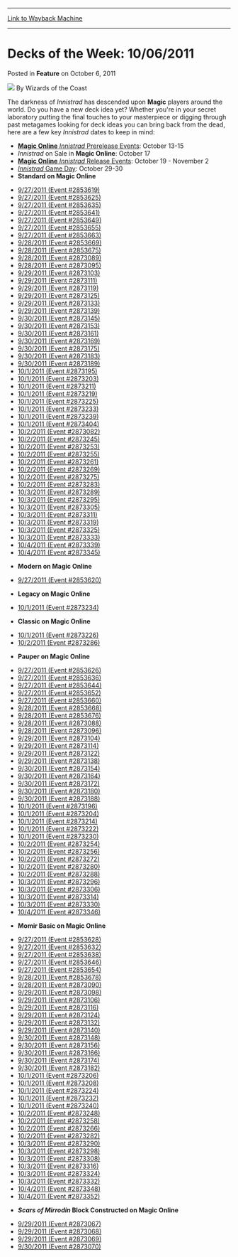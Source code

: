 
---
[Link to Wayback Machine](https://web.archive.org/web/20221007091644/https://magic.wizards.com/en/articles/archive/feature/decks-week-10062011-2011-10-06)

[_metadata_:wayback_url]:- "https://magic.wizards.com/en/articles/archive/feature/decks-week-10062011-2011-10-06"
[_metadata_:wayback_raw_url]:- "https://web.archive.org/web/20221007091644id_/https://magic.wizards.com/en/articles/archive/feature/decks-week-10062011-2011-10-06"
[_metadata_:wayback_capture_timestamp]:- "2022-10-07 09:16:44+00:00"
[_metadata_:description]:- "The darkness of Innistrad has descended upon Magic players around the world. Do you have a new deck idea yet?"
[_metadata_:generator]:- "Drupal 7 (http://drupal.org)"
---


Decks of the Week: 10/06/2011
=============================



 Posted in **Feature**
 on October 6, 2011 






![](https://media.magic.wizards.com/styles/auth_small/public/images/person/wizards_author.jpg)
By Wizards of the Coast











The darkness of *Innistrad* has descended upon **Magic** players around the world. Do you have a new deck idea yet? Whether you're in your secret laboratory putting the final touches to your masterpiece or digging through past metagames looking for deck ideas you can bring back from the dead, here are a few key *Innistrad* dates to keep in mind:


* [**Magic Online**
*Innistrad* Prerelease Events](http://archive.wizards.com/Magic/Magazine/Article.aspx?x=mtg/daily/other/09272011c): October 13-15
* *Innistrad* on Sale in **Magic Online**: October 17
* [**Magic Online**
*Innistrad* Release Events](http://archive.wizards.com/Magic/Magazine/Article.aspx?x=mtg/daily/other/10042011c): October 19 - November 2
* [*Innistrad* Game Day](http://archive.wizards.com/Magic/TCG/Events.aspx?x=mtgcom/events/gameday-facts): October 29-30
* **Standard on Magic Online**
+ [9/27/2011 (Event #2853619)](http://archive.wizards.com/Magic/Digital/MagicOnlineTourn.aspx?x=mtg/digital/magiconline/tourn/2853619)
+ [9/27/2011 (Event #2853625)](http://archive.wizards.com/Magic/Digital/MagicOnlineTourn.aspx?x=mtg/digital/magiconline/tourn/2853625)
+ [9/27/2011 (Event #2853635)](http://archive.wizards.com/Magic/Digital/MagicOnlineTourn.aspx?x=mtg/digital/magiconline/tourn/2853635)
+ [9/27/2011 (Event #2853641)](http://archive.wizards.com/Magic/Digital/MagicOnlineTourn.aspx?x=mtg/digital/magiconline/tourn/2853641)
+ [9/27/2011 (Event #2853649)](http://archive.wizards.com/Magic/Digital/MagicOnlineTourn.aspx?x=mtg/digital/magiconline/tourn/2853649)
+ [9/27/2011 (Event #2853655)](http://archive.wizards.com/Magic/Digital/MagicOnlineTourn.aspx?x=mtg/digital/magiconline/tourn/2853655)
+ [9/27/2011 (Event #2853663)](http://archive.wizards.com/Magic/Digital/MagicOnlineTourn.aspx?x=mtg/digital/magiconline/tourn/2853663)
+ [9/28/2011 (Event #2853669)](http://archive.wizards.com/Magic/Digital/MagicOnlineTourn.aspx?x=mtg/digital/magiconline/tourn/2853669)
+ [9/28/2011 (Event #2853675)](http://archive.wizards.com/Magic/Digital/MagicOnlineTourn.aspx?x=mtg/digital/magiconline/tourn/2853675)
+ [9/28/2011 (Event #2873089)](http://archive.wizards.com/Magic/Digital/MagicOnlineTourn.aspx?x=mtg/digital/magiconline/tourn/2873089)
+ [9/28/2011 (Event #2873095)](http://archive.wizards.com/Magic/Digital/MagicOnlineTourn.aspx?x=mtg/digital/magiconline/tourn/2873095)
+ [9/29/2011 (Event #2873103)](http://archive.wizards.com/Magic/Digital/MagicOnlineTourn.aspx?x=mtg/digital/magiconline/tourn/2873103)
+ [9/29/2011 (Event #2873111)](http://archive.wizards.com/Magic/Digital/MagicOnlineTourn.aspx?x=mtg/digital/magiconline/tourn/2873111)
+ [9/29/2011 (Event #2873119)](http://archive.wizards.com/Magic/Digital/MagicOnlineTourn.aspx?x=mtg/digital/magiconline/tourn/2873119)
+ [9/29/2011 (Event #2873125)](http://archive.wizards.com/Magic/Digital/MagicOnlineTourn.aspx?x=mtg/digital/magiconline/tourn/2873125)
+ [9/29/2011 (Event #2873133)](http://archive.wizards.com/Magic/Digital/MagicOnlineTourn.aspx?x=mtg/digital/magiconline/tourn/2873133)
+ [9/29/2011 (Event #2873139)](http://archive.wizards.com/Magic/Digital/MagicOnlineTourn.aspx?x=mtg/digital/magiconline/tourn/2873139)
+ [9/30/2011 (Event #2873145)](http://archive.wizards.com/Magic/Digital/MagicOnlineTourn.aspx?x=mtg/digital/magiconline/tourn/2873145)
+ [9/30/2011 (Event #2873153)](http://archive.wizards.com/Magic/Digital/MagicOnlineTourn.aspx?x=mtg/digital/magiconline/tourn/2873153)
+ [9/30/2011 (Event #2873161)](http://archive.wizards.com/Magic/Digital/MagicOnlineTourn.aspx?x=mtg/digital/magiconline/tourn/2873161)
+ [9/30/2011 (Event #2873169)](http://archive.wizards.com/Magic/Digital/MagicOnlineTourn.aspx?x=mtg/digital/magiconline/tourn/2873169)
+ [9/30/2011 (Event #2873175)](http://archive.wizards.com/Magic/Digital/MagicOnlineTourn.aspx?x=mtg/digital/magiconline/tourn/2873175)
+ [9/30/2011 (Event #2873183)](http://archive.wizards.com/Magic/Digital/MagicOnlineTourn.aspx?x=mtg/digital/magiconline/tourn/2873183)
+ [9/30/2011 (Event #2873189)](http://archive.wizards.com/Magic/Digital/MagicOnlineTourn.aspx?x=mtg/digital/magiconline/tourn/2873189)
+ [10/1/2011 (Event #2873195)](http://archive.wizards.com/Magic/Digital/MagicOnlineTourn.aspx?x=mtg/digital/magiconline/tourn/2873195)
+ [10/1/2011 (Event #2873203)](http://archive.wizards.com/Magic/Digital/MagicOnlineTourn.aspx?x=mtg/digital/magiconline/tourn/2873203)
+ [10/1/2011 (Event #2873211)](http://archive.wizards.com/Magic/Digital/MagicOnlineTourn.aspx?x=mtg/digital/magiconline/tourn/2873211)
+ [10/1/2011 (Event #2873219)](http://archive.wizards.com/Magic/Digital/MagicOnlineTourn.aspx?x=mtg/digital/magiconline/tourn/2873219)
+ [10/1/2011 (Event #2873225)](http://archive.wizards.com/Magic/Digital/MagicOnlineTourn.aspx?x=mtg/digital/magiconline/tourn/2873225)
+ [10/1/2011 (Event #2873233)](http://archive.wizards.com/Magic/Digital/MagicOnlineTourn.aspx?x=mtg/digital/magiconline/tourn/2873233)
+ [10/1/2011 (Event #2873239)](http://archive.wizards.com/Magic/Digital/MagicOnlineTourn.aspx?x=mtg/digital/magiconline/tourn/2873239)
+ [10/1/2011 (Event #2873404)](http://archive.wizards.com/Magic/Digital/MagicOnlineTourn.aspx?x=mtg/digital/magiconline/tourn/2873404)
+ [10/2/2011 (Event #2873082)](http://archive.wizards.com/Magic/Digital/MagicOnlineTourn.aspx?x=mtg/digital/magiconline/tourn/2873082)
+ [10/2/2011 (Event #2873245)](http://archive.wizards.com/Magic/Digital/MagicOnlineTourn.aspx?x=mtg/digital/magiconline/tourn/2873245)
+ [10/2/2011 (Event #2873253)](http://archive.wizards.com/Magic/Digital/MagicOnlineTourn.aspx?x=mtg/digital/magiconline/tourn/2873253)
+ [10/2/2011 (Event #2873255)](http://archive.wizards.com/Magic/Digital/MagicOnlineTourn.aspx?x=mtg/digital/magiconline/tourn/2873255)
+ [10/2/2011 (Event #2873261)](http://archive.wizards.com/Magic/Digital/MagicOnlineTourn.aspx?x=mtg/digital/magiconline/tourn/2873261)
+ [10/2/2011 (Event #2873269)](http://archive.wizards.com/Magic/Digital/MagicOnlineTourn.aspx?x=mtg/digital/magiconline/tourn/2873269)
+ [10/2/2011 (Event #2873275)](http://archive.wizards.com/Magic/Digital/MagicOnlineTourn.aspx?x=mtg/digital/magiconline/tourn/2873275)
+ [10/2/2011 (Event #2873283)](http://archive.wizards.com/Magic/Digital/MagicOnlineTourn.aspx?x=mtg/digital/magiconline/tourn/2873283)
+ [10/3/2011 (Event #2873289)](http://archive.wizards.com/Magic/Digital/MagicOnlineTourn.aspx?x=mtg/digital/magiconline/tourn/2873289)
+ [10/3/2011 (Event #2873295)](http://archive.wizards.com/Magic/Digital/MagicOnlineTourn.aspx?x=mtg/digital/magiconline/tourn/2873295)
+ [10/3/2011 (Event #2873305)](http://archive.wizards.com/Magic/Digital/MagicOnlineTourn.aspx?x=mtg/digital/magiconline/tourn/2873305)
+ [10/3/2011 (Event #2873311)](http://archive.wizards.com/Magic/Digital/MagicOnlineTourn.aspx?x=mtg/digital/magiconline/tourn/2873311)
+ [10/3/2011 (Event #2873319)](http://archive.wizards.com/Magic/Digital/MagicOnlineTourn.aspx?x=mtg/digital/magiconline/tourn/2873319)
+ [10/3/2011 (Event #2873325)](http://archive.wizards.com/Magic/Digital/MagicOnlineTourn.aspx?x=mtg/digital/magiconline/tourn/2873325)
+ [10/3/2011 (Event #2873333)](http://archive.wizards.com/Magic/Digital/MagicOnlineTourn.aspx?x=mtg/digital/magiconline/tourn/2873333)
+ [10/4/2011 (Event #2873339)](http://archive.wizards.com/Magic/Digital/MagicOnlineTourn.aspx?x=mtg/digital/magiconline/tourn/2873339)
+ [10/4/2011 (Event #2873345)](http://archive.wizards.com/Magic/Digital/MagicOnlineTourn.aspx?x=mtg/digital/magiconline/tourn/2873345)
* **Modern on Magic Online**
+ [9/27/2011 (Event #2853620)](http://archive.wizards.com/Magic/Digital/MagicOnlineTourn.aspx?x=mtg/digital/magiconline/tourn/2853620)
* **Legacy on Magic Online**
+ [10/1/2011 (Event #2873234)](http://archive.wizards.com/Magic/Digital/MagicOnlineTourn.aspx?x=mtg/digital/magiconline/tourn/2873234)
* **Classic on Magic Online**
+ [10/1/2011 (Event #2873226)](http://archive.wizards.com/Magic/Digital/MagicOnlineTourn.aspx?x=mtg/digital/magiconline/tourn/2873226)
+ [10/2/2011 (Event #2873286)](http://archive.wizards.com/Magic/Digital/MagicOnlineTourn.aspx?x=mtg/digital/magiconline/tourn/2873286)
* **Pauper on Magic Online**
+ [9/27/2011 (Event #2853626)](http://archive.wizards.com/Magic/Digital/MagicOnlineTourn.aspx?x=mtg/digital/magiconline/tourn/2853626)
+ [9/27/2011 (Event #2853636)](http://archive.wizards.com/Magic/Digital/MagicOnlineTourn.aspx?x=mtg/digital/magiconline/tourn/2853636)
+ [9/27/2011 (Event #2853644)](http://archive.wizards.com/Magic/Digital/MagicOnlineTourn.aspx?x=mtg/digital/magiconline/tourn/2853644)
+ [9/27/2011 (Event #2853652)](http://archive.wizards.com/Magic/Digital/MagicOnlineTourn.aspx?x=mtg/digital/magiconline/tourn/2853652)
+ [9/27/2011 (Event #2853660)](http://archive.wizards.com/Magic/Digital/MagicOnlineTourn.aspx?x=mtg/digital/magiconline/tourn/2853660)
+ [9/28/2011 (Event #2853668)](http://archive.wizards.com/Magic/Digital/MagicOnlineTourn.aspx?x=mtg/digital/magiconline/tourn/2853668)
+ [9/28/2011 (Event #2853676)](http://archive.wizards.com/Magic/Digital/MagicOnlineTourn.aspx?x=mtg/digital/magiconline/tourn/2853676)
+ [9/28/2011 (Event #2873088)](http://archive.wizards.com/Magic/Digital/MagicOnlineTourn.aspx?x=mtg/digital/magiconline/tourn/2873088)
+ [9/28/2011 (Event #2873096)](http://archive.wizards.com/Magic/Digital/MagicOnlineTourn.aspx?x=mtg/digital/magiconline/tourn/2873096)
+ [9/29/2011 (Event #2873104)](http://archive.wizards.com/Magic/Digital/MagicOnlineTourn.aspx?x=mtg/digital/magiconline/tourn/2873104)
+ [9/29/2011 (Event #2873114)](http://archive.wizards.com/Magic/Digital/MagicOnlineTourn.aspx?x=mtg/digital/magiconline/tourn/2873114)
+ [9/29/2011 (Event #2873122)](http://archive.wizards.com/Magic/Digital/MagicOnlineTourn.aspx?x=mtg/digital/magiconline/tourn/2873122)
+ [9/29/2011 (Event #2873138)](http://archive.wizards.com/Magic/Digital/MagicOnlineTourn.aspx?x=mtg/digital/magiconline/tourn/2873138)
+ [9/30/2011 (Event #2873154)](http://archive.wizards.com/Magic/Digital/MagicOnlineTourn.aspx?x=mtg/digital/magiconline/tourn/2873154)
+ [9/30/2011 (Event #2873164)](http://archive.wizards.com/Magic/Digital/MagicOnlineTourn.aspx?x=mtg/digital/magiconline/tourn/2873164)
+ [9/30/2011 (Event #2873172)](http://archive.wizards.com/Magic/Digital/MagicOnlineTourn.aspx?x=mtg/digital/magiconline/tourn/2873172)
+ [9/30/2011 (Event #2873180)](http://archive.wizards.com/Magic/Digital/MagicOnlineTourn.aspx?x=mtg/digital/magiconline/tourn/2873180)
+ [9/30/2011 (Event #2873188)](http://archive.wizards.com/Magic/Digital/MagicOnlineTourn.aspx?x=mtg/digital/magiconline/tourn/2873188)
+ [10/1/2011 (Event #2873196)](http://archive.wizards.com/Magic/Digital/MagicOnlineTourn.aspx?x=mtg/digital/magiconline/tourn/2873196)
+ [10/1/2011 (Event #2873204)](http://archive.wizards.com/Magic/Digital/MagicOnlineTourn.aspx?x=mtg/digital/magiconline/tourn/2873204)
+ [10/1/2011 (Event #2873214)](http://archive.wizards.com/Magic/Digital/MagicOnlineTourn.aspx?x=mtg/digital/magiconline/tourn/2873214)
+ [10/1/2011 (Event #2873222)](http://archive.wizards.com/Magic/Digital/MagicOnlineTourn.aspx?x=mtg/digital/magiconline/tourn/2873222)
+ [10/1/2011 (Event #2873230)](http://archive.wizards.com/Magic/Digital/MagicOnlineTourn.aspx?x=mtg/digital/magiconline/tourn/2873230)
+ [10/2/2011 (Event #2873254)](http://archive.wizards.com/Magic/Digital/MagicOnlineTourn.aspx?x=mtg/digital/magiconline/tourn/2873254)
+ [10/2/2011 (Event #2873256)](http://archive.wizards.com/Magic/Digital/MagicOnlineTourn.aspx?x=mtg/digital/magiconline/tourn/2873256)
+ [10/2/2011 (Event #2873272)](http://archive.wizards.com/Magic/Digital/MagicOnlineTourn.aspx?x=mtg/digital/magiconline/tourn/2873272)
+ [10/2/2011 (Event #2873280)](http://archive.wizards.com/Magic/Digital/MagicOnlineTourn.aspx?x=mtg/digital/magiconline/tourn/2873280)
+ [10/2/2011 (Event #2873288)](http://archive.wizards.com/Magic/Digital/MagicOnlineTourn.aspx?x=mtg/digital/magiconline/tourn/2873288)
+ [10/3/2011 (Event #2873296)](http://archive.wizards.com/Magic/Digital/MagicOnlineTourn.aspx?x=mtg/digital/magiconline/tourn/2873296)
+ [10/3/2011 (Event #2873306)](http://archive.wizards.com/Magic/Digital/MagicOnlineTourn.aspx?x=mtg/digital/magiconline/tourn/2873306)
+ [10/3/2011 (Event #2873314)](http://archive.wizards.com/Magic/Digital/MagicOnlineTourn.aspx?x=mtg/digital/magiconline/tourn/2873314)
+ [10/3/2011 (Event #2873330)](http://archive.wizards.com/Magic/Digital/MagicOnlineTourn.aspx?x=mtg/digital/magiconline/tourn/2873330)
+ [10/4/2011 (Event #2873346)](http://archive.wizards.com/Magic/Digital/MagicOnlineTourn.aspx?x=mtg/digital/magiconline/tourn/2873346)
* **Momir Basic on Magic Online**
+ [9/27/2011 (Event #2853628)](http://archive.wizards.com/Magic/Digital/MagicOnlineTourn.aspx?x=mtg/digital/magiconline/tourn/2853628)
+ [9/27/2011 (Event #2853632)](http://archive.wizards.com/Magic/Digital/MagicOnlineTourn.aspx?x=mtg/digital/magiconline/tourn/2853632)
+ [9/27/2011 (Event #2853638)](http://archive.wizards.com/Magic/Digital/MagicOnlineTourn.aspx?x=mtg/digital/magiconline/tourn/2853638)
+ [9/27/2011 (Event #2853646)](http://archive.wizards.com/Magic/Digital/MagicOnlineTourn.aspx?x=mtg/digital/magiconline/tourn/2853646)
+ [9/27/2011 (Event #2853654)](http://archive.wizards.com/Magic/Digital/MagicOnlineTourn.aspx?x=mtg/digital/magiconline/tourn/2853654)
+ [9/28/2011 (Event #2853678)](http://archive.wizards.com/Magic/Digital/MagicOnlineTourn.aspx?x=mtg/digital/magiconline/tourn/2853678)
+ [9/28/2011 (Event #2873090)](http://archive.wizards.com/Magic/Digital/MagicOnlineTourn.aspx?x=mtg/digital/magiconline/tourn/2873090)
+ [9/29/2011 (Event #2873098)](http://archive.wizards.com/Magic/Digital/MagicOnlineTourn.aspx?x=mtg/digital/magiconline/tourn/2873098)
+ [9/29/2011 (Event #2873106)](http://archive.wizards.com/Magic/Digital/MagicOnlineTourn.aspx?x=mtg/digital/magiconline/tourn/2873106)
+ [9/29/2011 (Event #2873116)](http://archive.wizards.com/Magic/Digital/MagicOnlineTourn.aspx?x=mtg/digital/magiconline/tourn/2873116)
+ [9/29/2011 (Event #2873124)](http://archive.wizards.com/Magic/Digital/MagicOnlineTourn.aspx?x=mtg/digital/magiconline/tourn/2873124)
+ [9/29/2011 (Event #2873132)](http://archive.wizards.com/Magic/Digital/MagicOnlineTourn.aspx?x=mtg/digital/magiconline/tourn/2873132)
+ [9/29/2011 (Event #2873140)](http://archive.wizards.com/Magic/Digital/MagicOnlineTourn.aspx?x=mtg/digital/magiconline/tourn/2873140)
+ [9/30/2011 (Event #2873148)](http://archive.wizards.com/Magic/Digital/MagicOnlineTourn.aspx?x=mtg/digital/magiconline/tourn/2873148)
+ [9/30/2011 (Event #2873156)](http://archive.wizards.com/Magic/Digital/MagicOnlineTourn.aspx?x=mtg/digital/magiconline/tourn/2873156)
+ [9/30/2011 (Event #2873166)](http://archive.wizards.com/Magic/Digital/MagicOnlineTourn.aspx?x=mtg/digital/magiconline/tourn/2873166)
+ [9/30/2011 (Event #2873174)](http://archive.wizards.com/Magic/Digital/MagicOnlineTourn.aspx?x=mtg/digital/magiconline/tourn/2873174)
+ [9/30/2011 (Event #2873182)](http://archive.wizards.com/Magic/Digital/MagicOnlineTourn.aspx?x=mtg/digital/magiconline/tourn/2873182)
+ [10/1/2011 (Event #2873206)](http://archive.wizards.com/Magic/Digital/MagicOnlineTourn.aspx?x=mtg/digital/magiconline/tourn/2873206)
+ [10/1/2011 (Event #2873208)](http://archive.wizards.com/Magic/Digital/MagicOnlineTourn.aspx?x=mtg/digital/magiconline/tourn/2873208)
+ [10/1/2011 (Event #2873224)](http://archive.wizards.com/Magic/Digital/MagicOnlineTourn.aspx?x=mtg/digital/magiconline/tourn/2873224)
+ [10/1/2011 (Event #2873232)](http://archive.wizards.com/Magic/Digital/MagicOnlineTourn.aspx?x=mtg/digital/magiconline/tourn/2873232)
+ [10/1/2011 (Event #2873240)](http://archive.wizards.com/Magic/Digital/MagicOnlineTourn.aspx?x=mtg/digital/magiconline/tourn/2873240)
+ [10/2/2011 (Event #2873248)](http://archive.wizards.com/Magic/Digital/MagicOnlineTourn.aspx?x=mtg/digital/magiconline/tourn/2873248)
+ [10/2/2011 (Event #2873258)](http://archive.wizards.com/Magic/Digital/MagicOnlineTourn.aspx?x=mtg/digital/magiconline/tourn/2873258)
+ [10/2/2011 (Event #2873266)](http://archive.wizards.com/Magic/Digital/MagicOnlineTourn.aspx?x=mtg/digital/magiconline/tourn/2873266)
+ [10/2/2011 (Event #2873282)](http://archive.wizards.com/Magic/Digital/MagicOnlineTourn.aspx?x=mtg/digital/magiconline/tourn/2873282)
+ [10/3/2011 (Event #2873290)](http://archive.wizards.com/Magic/Digital/MagicOnlineTourn.aspx?x=mtg/digital/magiconline/tourn/2873290)
+ [10/3/2011 (Event #2873298)](http://archive.wizards.com/Magic/Digital/MagicOnlineTourn.aspx?x=mtg/digital/magiconline/tourn/2873298)
+ [10/3/2011 (Event #2873308)](http://archive.wizards.com/Magic/Digital/MagicOnlineTourn.aspx?x=mtg/digital/magiconline/tourn/2873308)
+ [10/3/2011 (Event #2873316)](http://archive.wizards.com/Magic/Digital/MagicOnlineTourn.aspx?x=mtg/digital/magiconline/tourn/2873316)
+ [10/3/2011 (Event #2873324)](http://archive.wizards.com/Magic/Digital/MagicOnlineTourn.aspx?x=mtg/digital/magiconline/tourn/2873324)
+ [10/3/2011 (Event #2873332)](http://archive.wizards.com/Magic/Digital/MagicOnlineTourn.aspx?x=mtg/digital/magiconline/tourn/2873332)
+ [10/4/2011 (Event #2873348)](http://archive.wizards.com/Magic/Digital/MagicOnlineTourn.aspx?x=mtg/digital/magiconline/tourn/2873348)
+ [10/4/2011 (Event #2873352)](http://archive.wizards.com/Magic/Digital/MagicOnlineTourn.aspx?x=mtg/digital/magiconline/tourn/2873352)
* ***Scars of Mirrodin* Block Constructed on Magic Online**
+ [9/29/2011 (Event #2873067)](http://archive.wizards.com/Magic/Digital/MagicOnlineTourn.aspx?x=mtg/digital/magiconline/tourn/2873067)
+ [9/29/2011 (Event #2873068)](http://archive.wizards.com/Magic/Digital/MagicOnlineTourn.aspx?x=mtg/digital/magiconline/tourn/2873068)
+ [9/29/2011 (Event #2873069)](http://archive.wizards.com/Magic/Digital/MagicOnlineTourn.aspx?x=mtg/digital/magiconline/tourn/2873069)
+ [9/30/2011 (Event #2873070)](http://archive.wizards.com/Magic/Digital/MagicOnlineTourn.aspx?x=mtg/digital/magiconline/tourn/2873070)







